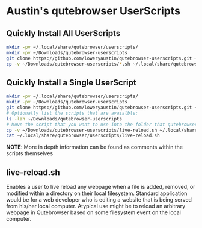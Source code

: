 # Austin's qutebrowser UserScripts

## Quickly Install All UserScripts
```bash
mkdir -pv ~/.local/share/qutebrowser/userscripts/
mkdir -pv ~/Downloads/qutebrowser-userscripts
git clone https://github.com/loweryaustin/qutebrowser-userscripts.git ~/Downloads/qutebrowser-userscripts
cp -v ~/Downloads/qutebrowser-userscripts/*.sh ~/.local/share/qutebrowser/userscripts/
```

## Quickly Install a Single UserScript
```bash
mkdir -pv ~/.local/share/qutebrowser/userscripts/
mkdir -pv ~/Downloads/qutebrowser-userscripts
git clone https://github.com/loweryaustin/qutebrowser-userscripts.git ~/Downloads/qutebrowser-userscripts
# Optionally list the scripts that are avaialble:
ls -lah ~/Downloads/qutebrowser-userscripts
# Move the script that you want to use into the folder that qutebrowser reads scripts from. The live-reload.sh script is used in this example:
cp -v ~/Downloads/qutebrowser-userscripts/live-reload.sh ~/.local/share/qutebrowser/userscripts/
cat ~/.local/share/qutebrowser/userscripts/live-reload.sh
```

**NOTE**: More in depth information can be found as comments within the scripts themselves

## live-reload.sh

Enables a user to live reload any webpage when a file is added,
removed, or modified within a directory on their local filesystem.
Standard application would be for a web developer who is editing a website
that is being served from his/her local computer. Atypical use might be to
reload an arbitrary webpage in Qutebrowser based on some filesystem event on
the local computer.

